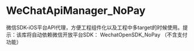 # WeChatApiManager_NoPay
微信SDK-iOS平台API代理，方便工程组件化以及工程中多target的时候使用。提示：该库将自动依赖微信开放平台SDK： WechatOpenSDK_NoPay （不含支付功能）
